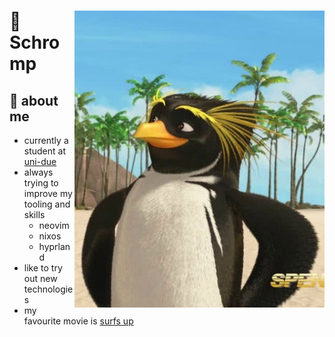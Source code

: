 <div>



<img align="right" width="400" alt="Shimarin" src="SurfsUp2WaveMania_901.jpg"/>
  
  <h1> 🐧 Schromp </h1>

  <h2> 🌊 about me </h2>

- currently a student at [uni-due](https://www.uni-due.de/)
- always trying to improve my tooling and skills
  - neovim
  - nixos
  - hyprland
- like to try out new technologies
- my favourite movie is [surfs up](https://www.imdb.com/title/tt0423294/)
  
  
<div align="right">
  </div>
  </div>
